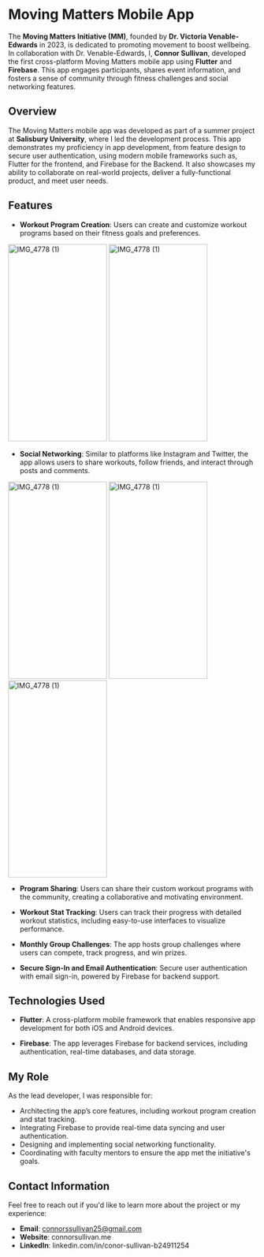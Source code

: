 # **Moving Matters Mobile App**

The **Moving Matters Initiative (MM)**, founded by **Dr. Victoria Venable-Edwards** in 2023, is dedicated to promoting movement to boost wellbeing. In collaboration with Dr. Venable-Edwards, I, **Connor Sullivan**, developed the first cross-platform Moving Matters mobile app using **Flutter** and **Firebase**. This app engages participants, shares event information, and fosters a sense of community through fitness challenges and social networking features.

## Overview

The Moving Matters mobile app was developed as part of a summer project at **Salisbury University**, where I led the development process. This app demonstrates my proficiency in app development, from feature design to secure user authentication, using modern mobile frameworks such as, Flutter for the frontend, and Firebase for the Backend. It also showcases my ability to collaborate on real-world projects, deliver a fully-functional product, and meet user needs.

## Features

- **Workout Program Creation**: Users can create and customize workout programs based on their fitness goals and preferences.
  
<img src="https://github.com/user-attachments/assets/45601d40-2087-4063-989d-a324af590f48" alt="IMG_4778 (1)" width="200" height="400"/>
<img src="https://github.com/user-attachments/assets/3b52f418-b6dc-448f-8449-f28661da63f4" alt="IMG_4778 (1)" width="200" height="400"/>


  
- **Social Networking**: Similar to platforms like Instagram and Twitter, the app allows users to share workouts, follow friends, and interact through posts and comments.

<img src="https://github.com/user-attachments/assets/8e89e83e-e260-4f7d-bf84-753bd99b9ccc" alt="IMG_4778 (1)" width="200" height="400"/>
<img src="https://github.com/user-attachments/assets/c6d43b1a-e047-49fb-b47b-91ea6c3d526d" alt="IMG_4778 (1)" width="200" height="400"/>
<img src="https://github.com/user-attachments/assets/e67c63da-2401-4d67-a982-7758afc7307c" alt="IMG_4778 (1)" width="200" height="400"/>


- **Program Sharing**: Users can share their custom workout programs with the community, creating a collaborative and motivating environment.
  
- **Workout Stat Tracking**: Users can track their progress with detailed workout statistics, including easy-to-use interfaces to visualize performance.

- **Monthly Group Challenges**: The app hosts group challenges where users can compete, track progress, and win prizes.

- **Secure Sign-In and Email Authentication**: Secure user authentication with email sign-in, powered by Firebase for backend support.

## Technologies Used

- **Flutter**: A cross-platform mobile framework that enables responsive app development for both iOS and Android devices.
  
- **Firebase**: The app leverages Firebase for backend services, including authentication, real-time databases, and data storage.

## My Role

As the lead developer, I was responsible for:

- Architecting the app’s core features, including workout program creation and stat tracking.
- Integrating Firebase to provide real-time data syncing and user authentication.
- Designing and implementing social networking functionality.
- Coordinating with faculty mentors to ensure the app met the initiative's goals.

## Contact Information

Feel free to reach out if you'd like to learn more about the project or my experience:

- **Email**: connorssullivan25@gmail.com
- **Website**: connorsullivan.me
- **LinkedIn**: linkedin.com/in/conor-sullivan-b24911254

